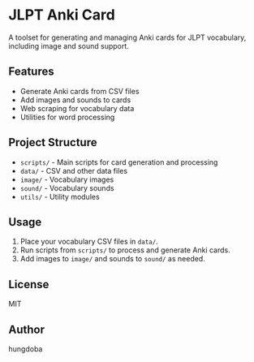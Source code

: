 # JLPT Anki Card

A toolset for generating and managing Anki cards for JLPT vocabulary, including image and sound support.

## Features

- Generate Anki cards from CSV files
- Add images and sounds to cards
- Web scraping for vocabulary data
- Utilities for word processing

## Project Structure

- `scripts/` - Main scripts for card generation and processing
- `data/` - CSV and other data files
- `image/` - Vocabulary images
- `sound/` - Vocabulary sounds
- `utils/` - Utility modules

## Usage

1. Place your vocabulary CSV files in `data/`.
2. Run scripts from `scripts/` to process and generate Anki cards.
3. Add images to `image/` and sounds to `sound/` as needed.

## License

MIT

## Author

hungdoba
